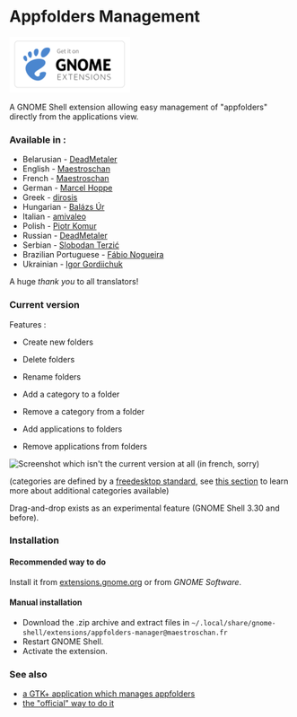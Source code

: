 # Appfolders Management

[<img alt="" height="100" src="https://raw.githubusercontent.com/andyholmes/gnome-shell-extensions-badge/master/get-it-on-ego.svg?sanitize=true">](https://extensions.gnome.org/extension/1217/appfolders-manager/)

A GNOME Shell extension allowing easy management of "appfolders" directly from the applications view.

### Available in :

* Belarusian - [DeadMetaler](https://github.com/DeadMetaler)
* English - [Maestroschan](https://github.com/Maestroschan/)
* French - [Maestroschan](https://github.com/Maestroschan/)
* German - [Marcel Hoppe](https://github.com/hobbypunk90)
* Greek - [dirosis](https://github.com/dirosis)
* Hungarian - [Balázs Úr](https://github.com/urbalazs)
* Italian - [amivaleo](https://github.com/amivaleo)
* Polish - [Piotr Komur](https://github.com/pkomur)
* Russian - [DeadMetaler](https://github.com/DeadMetaler)
* Serbian - [Slobodan Terzić](https://github.com/Faenriis)
* Brazilian Portuguese - [Fábio Nogueira](https://github.com/frnogueira)
* Ukrainian - [Igor Gordiichuk](https://github.com/IgorHordiichuk)

A huge _thank you_ to all translators!

### Current version

Features :

* Create new folders
* Delete folders
* Rename folders

* Add a category to a folder
* Remove a category from a folder

* Add applications to folders
* Remove applications from folders

![Screenshot which isn't the current version at all (in french, sorry)](https://i.imgur.com/xNAVlbF.png)

(categories are defined by a [freedesktop standard](https://standards.freedesktop.org/menu-spec/latest/apa.html), see [this section](https://standards.freedesktop.org/menu-spec/latest/apas02.html) to learn more about additional categories available)

Drag-and-drop exists as an experimental feature (GNOME Shell 3.30 and before).

### Installation

#### Recommended way to do

Install it from [extensions.gnome.org](https://extensions.gnome.org/extension/1217/appfolders-manager/) or from *GNOME Software*.

#### Manual installation

* Download the .zip archive and extract files in `~/.local/share/gnome-shell/extensions/appfolders-manager@maestroschan.fr`
* Restart GNOME Shell.
* Activate the extension.

### See also

- [a GTK+ application which manages appfolders](https://github.com/muflone/gnome-appfolders-manager)
- [the "official" way to do it](https://wiki.gnome.org/Apps/Software)

